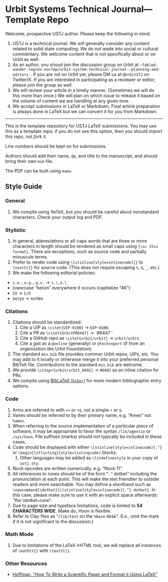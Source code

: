 # Urbit Systems Technical Journal—Template Repo

Welcome, prospective USTJ author.  Please keep the following in mind:

1. USTJ is a technical journal.  We will generally consider any content related to solid state computing.  We do not wade into social or cultural commentary.  We welcome content that is not specifically about or on Urbit as well.
2. As an author, you shoud join the discussion group on Urbit at `~fabled-wander-lagrev-nocfep/urbit-system-technical-journal--planning-and-editors-`.  If you are not on Urbit yet, please DM us at `@UrbitSTJ` on Twitter/X.  If you are interested in participating as a reviewer or editor, please join the group as well.
3. We will review your article in a timely manner.  (Sometimes we will do this more than once.)  We will plan on which issue to release it based on the volume of content we are handling at any given time.
4. We accept submissions in LaTeX or Markdown.  Final article preparation is always done in LaTeX but we can convert it for you from Markdown.

---

This is the template repository for USTJ LaTeX submissions.  You may use this as a template repo; if you do not see this option, then you should *import* this repo, not *fork* it.

Line numbers should be kept on for submissions.

Authors should add their name, `@p`, and title to the manuscript, and should bring their own `bib` file.

The PDF can be built using `make`.

##  Style Guide

### General

1. We compile using XeTeX, but you should be careful about nonstandard characters.  Check your output log and PDF.

### Stylistic

1. In general, abbreviations or all-caps words that are three or more characters in length should be rendered as small caps using `{\sc this format}`.  There are exceptions, such as source code and partially minuscule terms.
2. Prefer to render code using `\lstinline[style=inlinecode]{}` to `\texttt{}` for source code.  (This does not require escaping `%`, `$`, `_`, etc.)
3. We make the following editorial policies:
  - `i.e.`, `e.g.`, `q.v.` → `i.\,e.\ `
  - lowercase “kelvin” everywhere it occurs (capitalize “4K”)
  - `IO` → `I/O`
  - scrys → scries


### Citations

1. Citations should be standardized:
    1. Cite a UIP as `\citet{UIP-0100}` → `UIP-0100`.
    2. Cite a PR as `\citet[UrbitPR6447}` → `#6447``.
    3. Cite a GitHub repo as `\citet{urbit/urbit}` → `urbit/urbit`.
    4. Cite a gist as a `@online` (generally) or `@techreport` (if from an organization like Urbit Foundation).
2. The standard `mss.bib` file provides common Urbit repos, UIPs, etc.  You may add to it locally or otherwise merge it into your preferred personal BibTeX file.  Contributions to the standard `mss.bib` are welcome.
3. We provide `\citepr{urbit/urbit_6891}` → `#6891` as an inline citation for PRs.
4. We compile using [BibLaTeX (`biber`)](https://mirrors.rit.edu/CTAN/macros/latex/contrib/biblatex/doc/biblatex.pdf) for more modern bibliographic entry options.

### Code

1. Arms are referred to with `++` or `+$`, not a simple `+` or `$`.
2. Vanes should be referred to by their primary name, e.g. “Ames” not `%ames`.
3. When referring to the source implementation of a particular piece of software, it may be appropriate to favor the syntax `/lib/agentio` or `/sys/hoon`.  File suffixes (marks) should not typically be included in these cases.
4. Code should be displayed with either `\lstinline[style=inlinecode]{.^}` or `\begin{lstlisting}[style=listingcode]` blocks.
    1. Other languages may be added as `\lstdefinestyle` in your copy of `ustj.sty`.
5. Nock opcodes are written numerically, e.g. “Nock 11”.
6. All references to runes should be of the form “`.^` dotket” including the pronunciation at each point.  This will make the text friendlier to outside readers and more searchable.  You may define a shorthand such as `\newcommand{\dotket}{\lstinline[style=inlinecode]{.^} dotket}`.  In this case, please make sure to use it with an explicit space afterwards:  “the \dotket~rune”.
7. Due to page size and typeface limitations, code is limited to **54 CHARACTERS WIDE**.  Make do, Hoon is flexible.
8. Refer to Clay files as “`/lib/test` on the `%base` desk“.  (I.e., omit the mark if it is not significant to the discussion.)

### Math Mode

1. Due to limitations of the LaTeX→HTML tool, we will replace all instances of `\mathtt{}` with `\texttt{}`.

### Other Resources

- [Hoffman, “How To Write a Scientific Paper and Format it Using LaTeX”](https://hoffman.physics.harvard.edu/Hoffman-example-paper.pdf)


